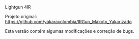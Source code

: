 Lightgun 4IR

Projeto original: https://github.com/yakaracolombia/IRGun_Makoto_Yakarizado

Esta versão contém algumas modificações e correção de bugs.
